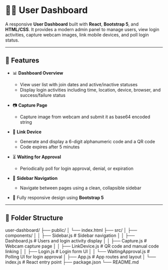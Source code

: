 # 🧑‍💻 User Dashboard

A responsive **User Dashboard** built with **React**, **Bootstrap 5**, and **HTML/CSS**. It provides a modern admin panel to manage users, view login activities, capture webcam images, link mobile devices, and poll login status.

---

## 🌟 Features

- 📊 **Dashboard Overview**
  - View user list with join dates and active/inactive statuses
  - Display login activities including time, location, device, browser, and success/failure status

- 📷 **Capture Page**
  - Capture image from webcam and submit it as base64 encoded string

- 🔗 **Link Device**
  - Generate and display a 6-digit alphanumeric code and a QR code
  - Code expires after 5 minutes

- ⏳ **Waiting for Approval**
  - Periodically poll for login approval, denial, or expiration

- 📂 **Sidebar Navigation**
  - Navigate between pages using a clean, collapsible sidebar

- 🎯 Fully responsive design using **Bootstrap 5**

---

## 📁 Folder Structure

user-dashboard/
├── public/
│ └── index.html
├── src/
│ ├── components/
│ │ ├── Sidebar.js # Sidebar navigation
│ │ ├── Dashboard.js # Users and login activity display
│ │ ├── Capture.js # Webcam capture page
│ │ ├── LinkDevice.js # QR code and manual code linking
│ │ ├── Login.js # Login form UI
│ │ └── WaitingApproval.js # Polling UI for login approval
│ ├── App.js # App routes and layout
│ └── index.js # React entry point
├── package.json
└── README.md